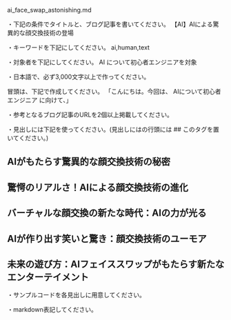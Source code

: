 ai_face_swap_astonishing.md

・下記の条件でタイトルと、ブログ記事を書いてください。
【AI】AIによる驚異的な顔交換技術の登場

・キーワードを下記にしてください。
ai,human,text

・対象者を下記にしてください。
  AI について初心者エンジニアを対象


・日本語で、必ず3,000文字以上で作ってください。

冒頭は、下記で作成してください。
「こんにちは。今回は、
AIについて初心者エンジニア
に向けて、」

・参考となるブログ記事のURLを2個以上掲載してください。

・見出しには下記を使ってください。(見出しにはの行頭には ## このタグを置いてください。)
## AIがもたらす驚異的な顔交換技術の秘密
## 驚愕のリアルさ！AIによる顔交換技術の進化
## バーチャルな顔交換の新たな時代：AIの力が光る
## AIが作り出す笑いと驚き：顔交換技術のユーモア
## 未来の遊び方：AIフェイススワップがもたらす新たなエンターテイメント

・サンプルコードを各見出しに用意してください。

・markdown表記してください。

